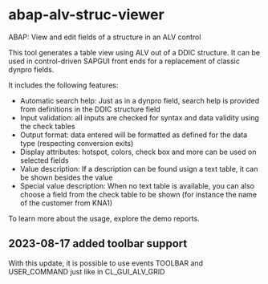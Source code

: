 # abap-alv-struc-viewer
ABAP: View and edit fields of a structure in an ALV control

This tool generates a table view using ALV out of a DDIC structure. It can be used in control-driven SAPGUI front ends for a replacement of classic dynpro fields.

It includes the following features:
* Automatic search help: Just as in a dynpro field, search help is provided from definitions in the DDIC structure field
* Input validation: all inputs are checked for syntax and data validity using the check tables
* Output format: data entered will be formatted as defined for the data type (respecting conversion exits)
* Display attributes: hotspot, colors, check box and more can be used on selected fields
* Value description: If a description can be found usign a text table, it can be shown besides the value
* Special value description: When no text table is available, you can also choose a field from the check table to be shown (for instance the name of the customer from KNA1)

To learn more about the usage, explore the demo reports.

## 2023-08-17 added toolbar support
With this update, it is possible to use events TOOLBAR and USER_COMMAND just like in CL_GUI_ALV_GRID
